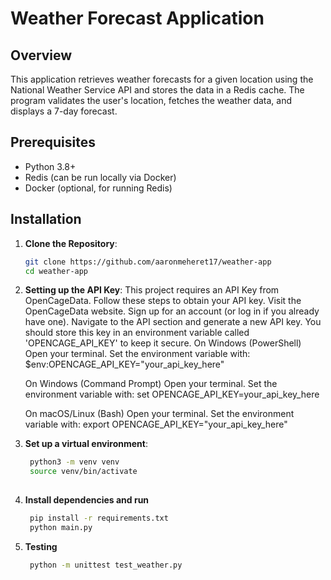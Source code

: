 # Weather Forecast Application

## Overview
This application retrieves weather forecasts for a given location using the National Weather Service API and stores the data in a Redis cache. The program validates the user's location, fetches the weather data, and displays a 7-day forecast.

## Prerequisites
- Python 3.8+
- Redis (can be run locally via Docker)
- Docker (optional, for running Redis)

## Installation

1. **Clone the Repository**:
   ```bash
   git clone https://github.com/aaronmeheret17/weather-app
   cd weather-app

2. **Setting up the API Key**:
This project requires an API Key from OpenCageData. 
Follow these steps to obtain your API key.
Visit the OpenCageData website.
Sign up for an account (or log in if you already have one).
Navigate to the API section and generate a new API key.
You should store this key in an environment variable called 'OPENCAGE_API_KEY' to keep it secure.
    On Windows (PowerShell)
        Open your terminal.
        Set the environment variable with: $env:OPENCAGE_API_KEY="your_api_key_here"

    On Windows (Command Prompt)
        Open your terminal.
        Set the environment variable with:
        set OPENCAGE_API_KEY=your_api_key_here

    On macOS/Linux (Bash)
        Open your terminal.
        Set the environment variable with:
        export OPENCAGE_API_KEY="your_api_key_here"


2. **Set up a virtual environment**:
   ```bash
    python3 -m venv venv
    source venv/bin/activate
    
4. **Install dependencies and run**
   ```bash
    pip install -r requirements.txt
    python main.py

5. **Testing**
   ```bash
    python -m unittest test_weather.py



   





